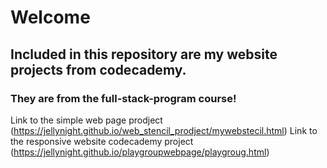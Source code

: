 # Welcome

## Included in this repository are my website projects from codecademy. 
### They are from the full-stack-program course! 

Link to the simple web page prodject (https://jellynight.github.io/web_stencil_prodject/mywebstecil.html)
Link to the responsive website codecademy project (https://jellynight.github.io/playgroupwebpage/playgroug.html)
